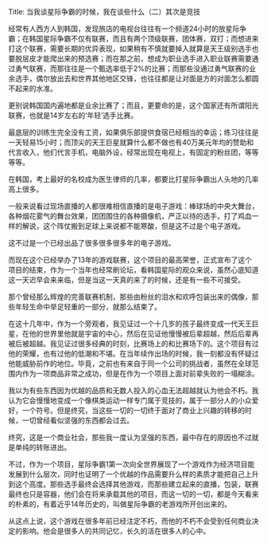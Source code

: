 Title: 当我谈星际争霸的时候，我在谈些什么（二）其次是竞技

经常有人西方人到韩国，发现旅店的电视台往往有一个频道24小时的放星际争霸；在韩国星际争霸不仅有联赛，而且有两个顶级联赛，团体赛，双打；而想进来打这个联赛，需要长期的优异表现，如果稍有不慎就要掉入就算是天王级别选手也要脱层皮才能爬出来的预选赛；而在那之前，想成为职业选手进入职业联赛需要通过勇气联赛，而那往往是一个甄选率低于2%的比赛；而那些没通过勇气联赛的业余选手，偶尔放出去和世界其他地区交锋，也往往都是让对面是方的对面怎么都圆不起来的水准。

更别说韩国国内遍地都是业余比赛了；而且，更要命的是，这个国家还有所谓阳光联赛，也就是14岁左右的‘年轻’选手比赛。

最底层的训练生完全没有工资，如果俱乐部提供食宿已经相当的幸运；练习往往是一天轻易15小时；而顶尖的天王巨星就算什么都不做也有40万美元年均的赞助和代言收入，他们代言手机，电脑外设，经常出现在电视上，有固定的粉丝团，等等等等。

在韩国，考上最好的名校成为医生律师的几率，都要比打星际争霸出人头地的几率高上很多。

一般来说看过现场直播的人都很难相信直播的是电子游戏：棒球场的中央大舞台，各种烟花雾气的舞台效果，团团围住的各种摄像机，严正以待的选手，打了鸡血一样的解说，这个阵仗搬到足球上来说都不能寒酸，但是这不过是个电子游戏。

这不过是一个已经出品了很多很多很多年的电子游戏。

而现在这个已经举办了13年的游戏联赛，这个项目的最高荣誉，正式宣布了这个项目的结束，作为一个当年也经常刷论坛，看韩国星际的观众来说，虽然心底知道这一天迟早会来来临，但是当这一天真的来了的时候，还是有一些不可接受。

那个曾经那么辉煌的完善联赛机制，那些由粉丝的泪水和欢呼包装出来的偶像，那些年轻生命中举足轻重的一部分，就那么结束了。

在这十几年中，作为一个旁观者，我见证过一个十几岁的孩子最终变成一代天王巨星，在他的世界里他就是宇宙的中心，然后在见证他慢慢被后辈超越，然后后辈再被后被超越。我见证过很多经典的时刻，比赛场上的和比赛场下的。这个项目有过他的荣耀，也有过他的低潮和不堪。在当年续作出场的时候，我一刻都没有怀疑过他能威胁前作的地位。毕竟，之前也有来自于同一个公司的挑战者，虽然在全球范围内作为一项商品非常之成功，但是在作为一个项目上面对前辈失败的一塌糊涂。

我以为有些东西因为优越的品质和无数人投入的心血无法超越就认为他会不朽。我认为它会慢慢地变成一个像棋类运动一样专门属于竞技的，属于一部分人的小众爱好，一个符号。但是终究，当这些一切的一切终于面对了商业上兴趣的转移的时候，一切曾经看似坚强的东西都会过去。

终究，这是一个商业社会，那些我一度认为坚强的东西，最中存在的原因也不过就是单纯的转账进出。

不过，作为一个项目，星际争霸1第一次向全世界展现了一个游戏作为经济项目能发展到什么层次，同时也证明了一个优越的作品需要升么样的素质才能把自己上升到这个高度。那些选手最终会选择其他游戏，而那些建立起来的直播，包装，联赛最终也只是容器，他们会在将来承载其他的项目，而这一切的一切，都是今天看来的朴素的，有着近乎14年历史的，叫做星际争霸的老游戏所开创出来的。

从这点上说，这个游戏在很多年前已经注定不朽，而他的不朽不会受到任何商业决定的影响。他会是很多人的共同记忆，长久的活在很多人的心中。